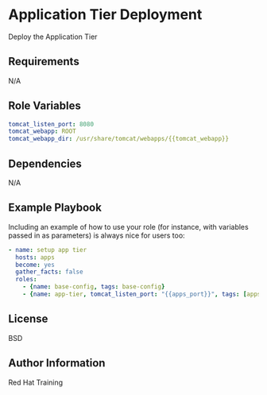 Application Tier Deployment
=========

Deploy the Application Tier

Requirements
------------

N/A

Role Variables
--------------

```yaml
tomcat_listen_port: 8080
tomcat_webapp: ROOT
tomcat_webapp_dir: /usr/share/tomcat/webapps/{{tomcat_webapp}}
```

Dependencies
------------

N/A

Example Playbook
----------------

Including an example of how to use your role (for instance, with variables passed in as parameters) is always nice for users too:

```yaml
- name: setup app tier
  hosts: apps
  become: yes
  gather_facts: false
  roles:
    - {name: base-config, tags: base-config}
    - {name: app-tier, tomcat_listen_port: "{{apps_port}}", tags: [apps, tomcat]}
```

License
-------

BSD

Author Information
------------------

Red Hat Training